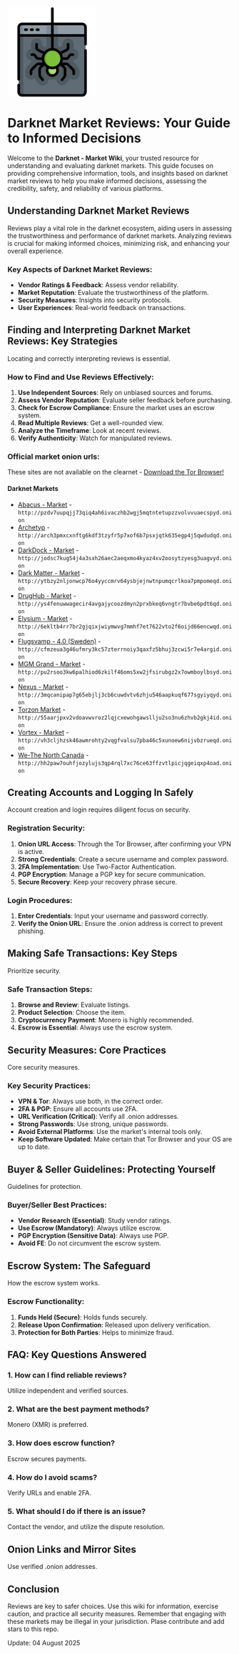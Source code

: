 <img src="/sources/component.webp" width="200">

# Darknet Market Reviews: Your Guide to Informed Decisions

Welcome to the **Darknet - Market Wiki**, your trusted resource for understanding and evaluating darknet markets. This guide focuses on providing comprehensive information, tools, and insights based on darknet market reviews to help you make informed decisions, assessing the credibility, safety, and reliability of various platforms.

## Understanding Darknet Market Reviews

Reviews play a vital role in the darknet ecosystem, aiding users in assessing the trustworthiness and performance of darknet markets. Analyzing reviews is crucial for making informed choices, minimizing risk, and enhancing your overall experience.

### Key Aspects of Darknet Market Reviews:
-   **Vendor Ratings & Feedback**: Assess vendor reliability.
-   **Market Reputation**: Evaluate the trustworthiness of the platform.
-   **Security Measures**: Insights into security protocols.
-   **User Experiences**: Real-world feedback on transactions.

## Finding and Interpreting Darknet Market Reviews: Key Strategies

Locating and correctly interpreting reviews is essential.

### How to Find and Use Reviews Effectively:
1.  **Use Independent Sources**: Rely on unbiased sources and forums.
2.  **Assess Vendor Reputation**: Evaluate seller feedback before purchasing.
3.  **Check for Escrow Compliance**: Ensure the market uses an escrow system.
4.  **Read Multiple Reviews**: Get a well-rounded view.
5.  **Analyze the Timeframe**: Look at recent reviews.
6.  **Verify Authenticity**: Watch for manipulated reviews.

### Official market onion urls:
These sites are not available on the clearnet - [Download the Tor Browser!](https://www.torproject.org/download/)

#### Darknet Markets

*   [Abacus - Market](http://pzdv7uupqjj73qiq4ah6ivaczhb2wgj5mqtntetupzzvolvvuaecspyd.onion) - `http://pzdv7uupqjj73qiq4ah6ivaczhb2wgj5mqtntetupzzvolvvuaecspyd.onion`
*   [Archetyp](@archetyp) - `http://arch3pmxcxnftg6kdf3tzyfr5p7xof6b7psxjqtk635egp4j5qwdudqd.onion`
*   [DarkDock - Market](http://jodsc7kug54j4a3sxh26aec2aeqxmo4kyaz4xv2oosytzyesg3uagvyd.onion) - `http://jodsc7kug54j4a3sxh26aec2aeqxmo4kyaz4xv2oosytzyesg3uagvyd.onion`
*   [Dark Matter - Market](http://ytbzy2nljonwcp76o4yyccmrv64ysbjejnwtnpumqcrlkoa7pmpomeqd.onion) - `http://ytbzy2nljonwcp76o4yyccmrv64ysbjejnwtnpumqcrlkoa7pmpomeqd.onion`
*   [DrugHub - Market](http://ys4fenuwwagecir4avgajycoozdmyn2prxbkeq6vngtr7bvbe6pdt6qd.onion) - `http://ys4fenuwwagecir4avgajycoozdmyn2prxbkeq6vngtr7bvbe6pdt6qd.onion`
*   [Elysium - Market](http://6ekltb4rr7br2gjqixjwiymwvg7mmhf7et7622vto2f6oijd66encwqd.onion) - `http://6ekltb4rr7br2gjqixjwiymwvg7mmhf7et7622vto2f6oijd66encwqd.onion`
*   [Flugsvamp - 4.0 (Sweden)](http://cfmzeua3g46ufmry3kc57zterrnoiy3qaxfz5bhuj3zcwi5r7e4argid.onion) - `http://cfmzeua3g46ufmry3kc57zterrnoiy3qaxfz5bhuj3zcwi5r7e4argid.onion`
*   [MGM Grand - Market](http://pu2rsoo3kw6palhiod6zkilf46oms5xw2jfsirubgz2x7owmboylbsyd.onion) - `http://pu2rsoo3kw6palhiod6zkilf46oms5xw2jfsirubgz2x7owmboylbsyd.onion`
*   [Nexus - Market](http://3mqcanipap7g65ebjlj3cb6cuwdvtv6zhju546aapkuqf677sgyiyqyd.onion) - `http://3mqcanipap7g65ebjlj3cb6cuwdvtv6zhju546aapkuqf677sgyiyqyd.onion`
*   [Torzon Market](http://55aarjpxv2vdoavwvroz2lqjcxewohgawsllju2so3nu6zhvb2gkj4id.onion) - `http://55aarjpxv2vdoavwvroz2lqjcxewohgawsllju2so3nu6zhvb2gkj4id.onion`
*   [Vortex - Market](http://vh3cljhzsk46awmrohty2vqgfvalsu7pba46c5xunoew6nijvbzrueqd.onion) - `http://vh3cljhzsk46awmrohty2vqgfvalsu7pba46c5xunoew6nijvbzrueqd.onion`
*   [We-The North Canada](http://hh2paw7ouhfjozylujs3qp4rql7xc76ce63ffzvtlpicjqgeiqxp4oad.onion) - `http://hh2paw7ouhfjozylujs3qp4rql7xc76ce63ffzvtlpicjqgeiqxp4oad.onion`

## Creating Accounts and Logging In Safely

Account creation and login requires diligent focus on security.

### Registration Security:
1.  **Onion URL Access**: Through the Tor Browser, after confirming your VPN is active.
2.  **Strong Credentials**: Create a secure username and complex password.
3.  **2FA Implementation**: Use Two-Factor Authentication.
4.  **PGP Encryption**: Manage a PGP key for secure communication.
5.  **Secure Recovery**: Keep your recovery phrase secure.

### Login Procedures:
1.  **Enter Credentials**: Input your username and password correctly.
2.  **Verify the Onion URL**: Ensure the .onion address is correct to prevent phishing.

## Making Safe Transactions: Key Steps

Prioritize security.

### Safe Transaction Steps:
1.  **Browse and Review**: Evaluate listings.
2.  **Product Selection**: Choose the item.
3.  **Cryptocurrency Payment**: Monero is highly recommended.
4.  **Escrow is Essential**: Always use the escrow system.

## Security Measures: Core Practices

Core security measures.

### Key Security Practices:
-   **VPN & Tor**: Always use both, in the correct order.
-   **2FA & PGP**: Ensure all accounts use 2FA.
-   **URL Verification (Critical)**: Verify all .onion addresses.
-   **Strong Passwords**: Use strong, unique passwords.
-   **Avoid External Platforms**: Use the market's internal tools only.
-   **Keep Software Updated**: Make certain that Tor Browser and your OS are up to date.

## Buyer & Seller Guidelines: Protecting Yourself

Guidelines for protection.

### Buyer/Seller Best Practices:
-   **Vendor Research (Essential)**: Study vendor ratings.
-   **Use Escrow (Mandatory)**: Always utilize escrow.
-   **PGP Encryption (Sensitive Data)**: Always use PGP.
-   **Avoid FE**: Do not circumvent the escrow system.

## Escrow System: The Safeguard

How the escrow system works.

### Escrow Functionality:
1.  **Funds Held (Secure)**: Holds funds securely.
2.  **Release Upon Confirmation**: Released upon delivery verification.
3.  **Protection for Both Parties**: Helps to minimize fraud.

## FAQ: Key Questions Answered

### 1. How can I find reliable reviews?
Utilize independent and verified sources.

### 2. What are the best payment methods?
Monero (XMR) is preferred.

### 3. How does escrow function?
Escrow secures payments.

### 4. How do I avoid scams?
Verify URLs and enable 2FA.

### 5. What should I do if there is an issue?
Contact the vendor, and utilize the dispute resolution.

## Onion Links and Mirror Sites

Use verified .onion addresses.

## Conclusion

Reviews are key to safer choices. Use this wiki for information, exercise caution, and practice all security measures. Remember that engaging with these markets may be illegal in your jurisdiction.
Plase contribute and add stars to this repo.









Update:  04 August 2025